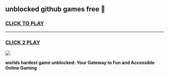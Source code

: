 
## unblocked github games free 👋
<h3>
<a href="https://premium.freeplayer.one?title=unblocked_github_games_free&ref=13F">CLICK TO PLAY</a></h3>
<hr>

<h3>
<a href="https://premium.freeplayer.one?title=unblocked_github_games_free&ref=13F">CLICK 2 PLAY</a>
  
</h3>

<a href="https://premium.freeplayer.one?title=unblocked_github_games_free&ref=12F/"><img src="https://clearcache.store/games.png"></a>


**worlds hardest game unblocked: Your Gateway to Fun and Accessible Online Gaming**
